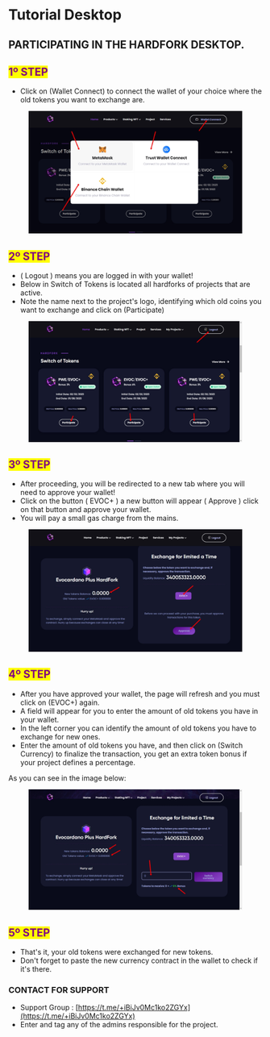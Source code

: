 # Tutorial Desktop

## PARTICIPATING IN THE HARDFORK DESKTOP.

## <mark style="color:purple;">1º STEP</mark>

* Click on (Wallet Connect) to connect the wallet of your choice where the old tokens you want to exchange are.

<figure><img src="../../.gitbook/assets/tuto02.jpg" alt=""><figcaption></figcaption></figure>

## <mark style="color:purple;">2º STEP</mark>

* ( Logout ) means you are logged in with your wallet!
* Below in Switch of Tokens is located all hardforks of projects that are active.
* Note the name next to the project's logo, identifying which old coins you want to exchange and click on (Participate)

<figure><img src="../../.gitbook/assets/Tuto03.jpg" alt=""><figcaption></figcaption></figure>

## <mark style="color:purple;">3º STEP</mark>

* After proceeding, you will be redirected to a new tab where you will need to approve your wallet!
* Click on the button ( EVOC+ ) a new button will appear ( Approve ) click on that button and approve your wallet.
* You will pay a small gas charge from the mains.

<figure><img src="../../.gitbook/assets/tuto05.jpg" alt=""><figcaption></figcaption></figure>

## <mark style="color:purple;">4º STEP</mark>

* After you have approved your wallet, the page will refresh and you must click on (EVOC+) again.
* A field will appear for you to enter the amount of old tokens you have in your wallet.
* &#x20;In the left corner you can identify the amount of old tokens you have to exchange for new ones.&#x20;
* Enter the amount of old tokens you have, and then click on (Switch Currency) to finalize the transaction, you get an extra token bonus if your project defines a percentage.&#x20;

As you can see in the image below:

<figure><img src="../../.gitbook/assets/tuto06.jpg" alt=""><figcaption></figcaption></figure>

## <mark style="color:purple;">5º STEP</mark>

* That's it, your old tokens were exchanged for new tokens.
* Don't forget to paste the new currency contract in the wallet to check if it's there.

### CONTACT FOR SUPPORT

* Support Group : [https://t.me/+iBiJv0Mc1ko2ZGYx](https://t.me/+iBiJv0Mc1ko2ZGYx)
* Enter and tag any of the admins responsible for the project.
